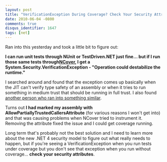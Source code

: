 ```yaml
---
layout: post
title: "VerificationException During Coverage? Check Your Security Attributes"
date: 2010-06-04 -0800
comments: true
disqus_identifier: 1647
tags: [net]
---
```

Ran into this yesterday and took a little bit to figure out:

**I can run unit tests through NUnit or TestDriven.NET just fine... but
if I run those same tests
through**[**NCover**](http://www.ncover.com)**, I get a
System.Security.VerificationException - "Operation could destabilize the
runtime."**

I searched around and found that the exception comes up basically when
the JIT can't verify type safety of an assembly or when it tries to run
something in medium trust that should be running in full trust. I also
found [another person who ran into something
similar](http://www.thebooleanfrog.com/post/MSTest-Code-Coverage-and-VerifyException.aspx).

Turns out **I had marked my assembly with
AllowPartiallyTrustedCallersAttribute** (for various reasons I won't get
into) and that was causing problems when NCover tried to instrument it.
Removing the attribute fixed the issue and I could get coverage running.

Long term that's probably not the best solution and I need to learn more
about the new .NET 4 security model to figure out what really needs to
happen, but if you're seeing a VerificationException when you run tests
under coverage but you don't see that exception when you run without
coverage... **check your security attributes**.

